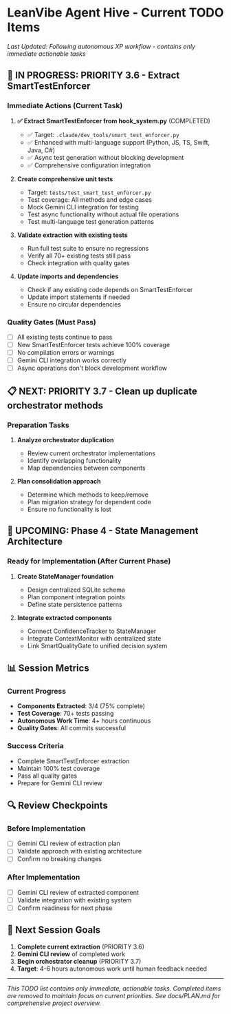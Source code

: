 # LeanVibe Agent Hive - Current TODO Items

*Last Updated: Following autonomous XP workflow - contains only immediate actionable tasks*

## 🔄 IN PROGRESS: PRIORITY 3.6 - Extract SmartTestEnforcer

### Immediate Actions (Current Task)

1. **✅ Extract SmartTestEnforcer from hook_system.py** (COMPLETED)
   - ✅ Target: `.claude/dev_tools/smart_test_enforcer.py`
   - ✅ Enhanced with multi-language support (Python, JS, TS, Swift, Java, C#)
   - ✅ Async test generation without blocking development
   - ✅ Comprehensive configuration integration

2. **Create comprehensive unit tests**
   - Target: `tests/test_smart_test_enforcer.py`
   - Test coverage: All methods and edge cases
   - Mock Gemini CLI integration for testing
   - Test async functionality without actual file operations
   - Test multi-language test generation patterns

3. **Validate extraction with existing tests**
   - Run full test suite to ensure no regressions
   - Verify all 70+ existing tests still pass
   - Check integration with quality gates

4. **Update imports and dependencies**
   - Check if any existing code depends on SmartTestEnforcer
   - Update import statements if needed
   - Ensure no circular dependencies

### Quality Gates (Must Pass)

- [ ] All existing tests continue to pass
- [ ] New SmartTestEnforcer tests achieve 100% coverage
- [ ] No compilation errors or warnings
- [ ] Gemini CLI integration works correctly
- [ ] Async operations don't block development workflow

## 📋 NEXT: PRIORITY 3.7 - Clean up duplicate orchestrator methods

### Preparation Tasks

1. **Analyze orchestrator duplication**
   - Review current orchestrator implementations
   - Identify overlapping functionality
   - Map dependencies between components

2. **Plan consolidation approach**
   - Determine which methods to keep/remove
   - Plan migration strategy for dependent code
   - Ensure no functionality is lost

## 🚀 UPCOMING: Phase 4 - State Management Architecture

### Ready for Implementation (After Current Phase)

1. **Create StateManager foundation**
   - Design centralized SQLite schema
   - Plan component integration points
   - Define state persistence patterns

2. **Integrate extracted components**
   - Connect ConfidenceTracker to StateManager
   - Integrate ContextMonitor with centralized state
   - Link SmartQualityGate to unified decision system

## 📊 Session Metrics

### Current Progress
- **Components Extracted**: 3/4 (75% complete)
- **Test Coverage**: 70+ tests passing
- **Autonomous Work Time**: 4+ hours continuous
- **Quality Gates**: All commits successful

### Success Criteria
- Complete SmartTestEnforcer extraction
- Maintain 100% test coverage
- Pass all quality gates
- Prepare for Gemini CLI review

## 🔍 Review Checkpoints

### Before Implementation
- [ ] Gemini CLI review of extraction plan
- [ ] Validate approach with existing architecture
- [ ] Confirm no breaking changes

### After Implementation
- [ ] Gemini CLI review of extracted component
- [ ] Validate integration with existing system
- [ ] Confirm readiness for next phase

## 🎯 Next Session Goals

1. **Complete current extraction** (PRIORITY 3.6)
2. **Gemini CLI review** of completed work
3. **Begin orchestrator cleanup** (PRIORITY 3.7)
4. **Target**: 4-6 hours autonomous work until human feedback needed

---

*This TODO list contains only immediate, actionable tasks. Completed items are removed to maintain focus on current priorities. See docs/PLAN.md for comprehensive project overview.*